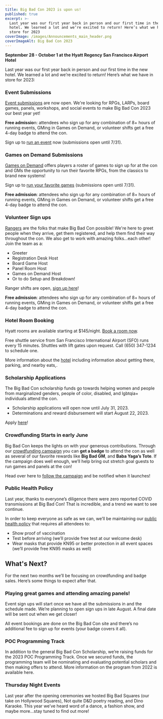 ```yaml
---
title: Big Bad Con 2023 is upon us!
published: true
excerpt: >-
  Last year was our first year back in person and our first time in the new
  hotel. We learned a lot and we’re excited to return! Here’s what we have in
  store for 2023
coverImage: /images/Announcements_main_header.png
coverImageAlt: Big Bad Con 2023
---
```


**September 28 - October 1 at the Hyatt Regency San Francisco Airport Hotel**

Last year was our first year back in person and our first time in the new hotel. We learned a lot and we’re excited to return! Here’s what we have in store for 2023:

### Event Submissions

[Event submissions](https://www.bigbadcon.com/run-an-event/) are now open. We're looking for RPGs, LARPs, board games, panels, workshops, and social events to make Big Bad Con 2023 our best year yet!

**Free admissio**n: attendees who sign up for any combination of 8+ hours of running events, GMing in Games on Demand, or volunteer shifts get a free 4-day badge to attend the con.

Sign up to [run an event](https://www.bigbadcon.com/run-an-event/) now (submissions open until 7/31).

### Games on Demand Submissions

[Games on Demand](https://www.bigbadcon.com/games-on-demand/) offers players a roster of games to sign up for at the con and GMs the opportunity to run their favorite RPGs, from the classics to brand new systems!

Sign up to [run your favorite games](https://www.bigbadcon.com/games-on-demand/) (submissions open until 7/31).

**Free admission**: attendees who sign up for any combination of 8+ hours of running events, GMing in Games on Demand, or volunteer shifts get a free 4-day badge to attend the con.

### Volunteer Sign ups

[Rangers](https://www.bigbadcon.com/volunteer-shifts/) are the folks that make Big Bad Con possible! We're here to greet people when they arrive, get them registered, and help them find their way throughout the con. We also get to work with amazing folks…each other! Join the team as a:

* Greeter
* Registration Desk Host
* Board Game Host
* Panel Room Host
* Games on Demand Host
* Or to do Setup and Breakdown!

Ranger shifts are open, [sign up here](https://www.bigbadcon.com/volunteer-shifts/)!

**Free admission**: attendees who sign up for any combination of 8+ hours of running events, GMing in Games on Demand, or volunteer shifts get a free 4-day badge to attend the con.

### Hotel Room Booking

Hyatt rooms are available starting at $145/night. [Book a room now](https://www.hyatt.com/en-US/group-booking/SFOBU/G-BBC4).

Free shuttle service from San Francisco International Airport (SFO) runs every 15 minutes. Shuttles with lift gates upon request. Call (650) 347-1234 to schedule one.

More information about the [hotel](https://www.bigbadcon.com/hotel/) including information about getting there, parking, and nearby eats,.

### Scholarship Applications

The Big Bad Con scholarship funds go towards helping women and people from marginalized genders, people of color, disabled, and lgbtqia+ individuals attend the con.

* Scholarship applications will open now until July 31, 2023.
* Determinations and reward disbursement will start August 22, 2023.

Apply [here](https://www.bigbadcon.com/big-bad-con-scholarship/)!

### Crowdfunding Starts in early June

Big Bad Con keeps the lights on with your generous contributions. Through our [crowdfunding campaign](https://www.backerkit.com/call_to_action/79ab90a4-9eed-4b37-a417-01692df6f57c/landing) you can **get a badge** to attend the con as well as several of our favorite rewards like **Big Bad GM**, and **Baba Yaga’s Tote**. If the campaign does well enough, we’ll help bring out stretch goal guests to run games and panels at the con!

Head over here to [follow the campaign](https://www.backerkit.com/call_to_action/79ab90a4-9eed-4b37-a417-01692df6f57c/landing) and be notified when it launches!

### Public Health Policy

Last year, thanks to everyone’s diligence there were zero reported COVID transmissions at Big Bad Con! That is incredible, and a trend we want to see continue.

In order to keep everyone as safe as we can, we’ll be maintaining our [public health policy](https://www.bigbadcon.com/public-health-policy/) that requires all attendees to:

* Show proof of vaccination
* Test before arriving (we’ll provide free test at our welcome desk)
* Wear masks that provide KN95 or better protection in all event spaces (we’ll provide free KN95 masks as well)

## What's Next?

For the next two months we’ll be focusing on crowdfunding and badge sales. Here’s some things to expect after that.

### Playing great games and attending amazing panels!

Event sign ups will start once we have all the submissions in and the schedule made. We’re planning to open sign ups in late August. A final date will be sent out when we get closer!

All event bookings are done on the Big Bad Con site and there’s no additional fee to sign up for events (your badge covers it all).

### POC Programming Track

In addition to the general Big Bad Con Scholarship, we’re raising funds for the 2023 POC Programming Track. Once we secured funds, the programming team will be nominating and evaluating potential scholars and then making offers to attend. More information on the program from 2022 is available here.

### Thursday Night Events

Last year after the opening ceremonies we hosted Big Bad Squares (our take on Hollywood Squares), Not quite D\&D poetry reading, and Dino Karaoke. This year we’ve heard word of a dance, a fashion show, and maybe more…stay tuned to find out more!
